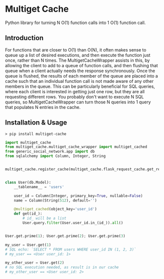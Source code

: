 Multiget Cache
=====
Python library for turning N O(1) function calls into 1 O(1) function call.


## Introduction

For functions that are closer to O(1) than O(N),
it often makes sense to queue up a list of desired executions,
and then execute the function just once, rather than N times.
The MultigetCacheWrapper assists in this,
by allowing the client to add to a queue of function calls,
and then flushing that queue when a client actually needs the response synchronously.
Once the queue is flushed, the results of each member of the queue are placed into a cache
such that an individual function call is not made aware of any other members in the queue.
This can be particularly beneficial for SQL queries,
where each client is interested in getting just one row,
but they are all requesting different rows.
You probably don't want to execute N SQL queries,
so MultigetCacheWrapper can turn those N queries into 1 query that populates N entries in the cache.


## Installation & Usage

```
> pip install multiget-cache
```

```python
import multiget_cache
from multiget_cache.multiget_cache_wrapper import multiget_cached
from generic_social_network.app import db
from sqlalchemy import Column, Integer, String


multiget_cache.register_cache(multiget_cache.flask_request_cache.get_request_cache)


class User(db.Model):
    __tablename__ = 'users'

    user_id = Column(Integer, primary_key=True, nullable=False)
    name = Column(String(512), default='')

    @multiget_cached(object_key='user_id')
    def get(id_):
        # id_ will be a list
        User.query.filter(User.user_id.in_(id_)).all()


User.get.prime(1); User.get.prime(2); User.get.prime(3)

my_user = User.get(1)
# SQL echo: `SELECT * FROM users WHERE user_id IN (1, 2, 3)`
# my_user == <User user_id: 1>

my_other_user = User.get(2)
# no SQL execution needed, as result is in our cache
# my_other_user == <User user_id: 2>
```
